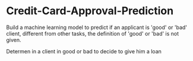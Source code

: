 # Credit-Card-Approval-Prediction

Build a machine learning model to predict if an applicant is 'good' or 'bad' client, different from other tasks, the definition of 'good' or 'bad' is not given.

Determen in a client in good or bad to decide to give him a loan
